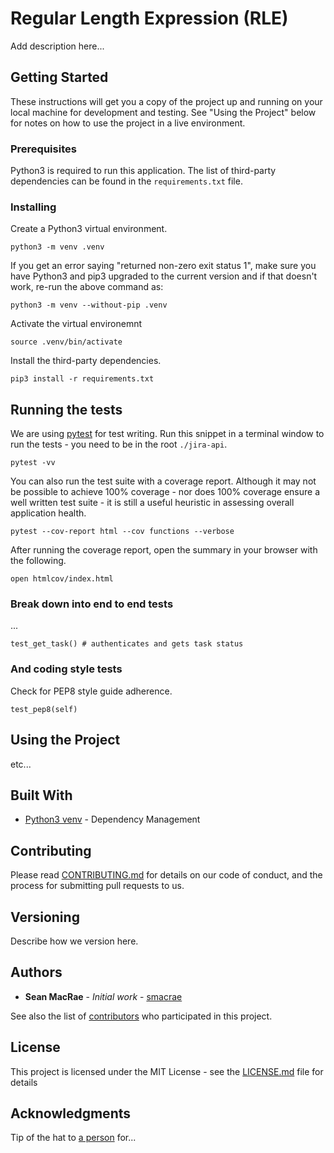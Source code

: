 # Regular Length Expression (RLE)

Add description here...

## Getting Started

These instructions will get you a copy of the project up and running on your local machine for development and testing. See "Using the Project" below for notes on how to use the project in a live environment.

### Prerequisites

Python3 is required to run this application. The list of third-party dependencies can be found in the `requirements.txt` file.

### Installing

Create a Python3 virtual environment.

```
python3 -m venv .venv
```

If you get an error saying "returned non-zero exit status 1",
make sure you have Python3 and pip3 upgraded to the current version and
if that doesn't work, re-run the above command as:

```
python3 -m venv --without-pip .venv
```

Activate the virtual environemnt

```
source .venv/bin/activate
```

Install the third-party dependencies.

```
pip3 install -r requirements.txt
```

## Running the tests

We are using [pytest](https://docs.pytest.org/en/2.9.1/getting-started.html) for test writing. Run this snippet in a terminal window to run the tests - you need to be in the root `./jira-api`.

```
pytest -vv
```

You can also run the test suite with a coverage report. Although it may not be possible to achieve 100% coverage - nor does 100% coverage ensure a well written test suite - it is still a useful heuristic in assessing overall application health.

```
pytest --cov-report html --cov functions --verbose
```

After running the coverage report, open the summary in your browser with the following.

```
open htmlcov/index.html
```

### Break down into end to end tests

...

```
test_get_task() # authenticates and gets task status
```

### And coding style tests

Check for PEP8 style guide adherence.

```
test_pep8(self)
```

## Using the Project

etc...

## Built With

* [Python3 venv](https://docs.python.org/3/library/venv.html) - Dependency Management

## Contributing

Please read [CONTRIBUTING.md](https://google.com) for details on our code of conduct, and the process for submitting pull requests to us.

## Versioning

Describe how we version here.

## Authors

* **Sean MacRae** - *Initial work* - [smacrae](https://google.com)

See also the list of [contributors](https://google.com) who participated in this project.

## License

This project is licensed under the MIT License - see the [LICENSE.md](https://google.com) file for details

## Acknowledgments

Tip of the hat to [a person](https://google.com) for...
